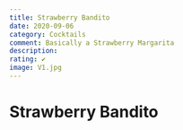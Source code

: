 ```yaml
---
title: Strawberry Bandito
date: 2020-09-06
category: Cocktails
comment: Basically a Strawberry Margarita
description: 
rating: ✔
image: V1.jpg
---
```

# Strawberry Bandito

